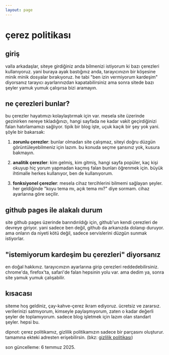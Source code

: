 ```yaml
---
layout: page
---
```


# çerez politikası

giriş
------
valla arkadaşlar, siteye girdiğiniz anda bilmenizi istiyorum ki bazı çerezleri kullanıyoruz. yani buraya ayak bastığınız anda, tarayıcınızın bir köşesine minik minik dosyalar bırakıyoruz. he tabi "ben izin vermiyorum kardeşim" diyorsanız tarayıcı ayarlarınızdan kapatabilirsiniz ama sonra sitede bazı şeyler yamuk yumuk çalışırsa bizi aramayın.

ne çerezleri bunlar?
------
bu çerezler hayatımızı kolaylaştırmak için var. mesela site üzerinde gezinirken nereye tıkladığınızı, hangi sayfada ne kadar vakit geçirdiğinizi falan hatırlamamızı sağlıyor. tipik bir blog işte, uçuk kaçık bir şey yok yani. şöyle bir bakarsak:

1. **zorunlu çerezler**: 
bunlar olmadan site çalışmaz, siteyi doğru düzgün görüntüleyebilmeniz için lazım. bu konuda seçme şansınız yok, kusura bakmayın.

2. **analitik çerezler**:
kim gelmiş, kim gitmiş, hangi sayfa popüler, kaç kişi okuyup hiç yorum yapmadan kaçmış falan bunları öğrenmek için. büyük ihtimalle herkes kullanıyor, ben de kullanıyorum. 

3. **fonksiyonel çerezler**: 
mesela cihaz tercihlerini bilmemi sağlayan şeyler. her geldiğinde "koyu tema mı, açık tema mı?" diye sormam. cihaz ayarlarına göre seçilir.

github pages ile alakalı durum
------
site github pages üzerinde barındırıldığı için, github'un kendi çerezleri de devreye giriyor. yani sadece ben değil, github da arkanızda dolanıp duruyor. ama onların da niyeti kötü değil, sadece servislerini düzgün sunmak istiyorlar.

"istemiyorum kardeşim bu çerezleri" diyorsanız
------
en doğal hakkınız. tarayıcınızın ayarlarına girip çerezleri reddedebilirsiniz. chrome'da, firefox'ta, safari'de falan hepsinin yolu var. ama dedim ya, sonra site yamuk yumuk çalışabilir.

kısacası
------
siteme hoş geldiniz, çay-kahve-çerez ikram ediyoruz. ücretsiz ve zararsız. verilerinizi satmıyorum, kimseyle paylaşmıyorum, zaten o kadar değerli şeyler de toplamıyorum. sadece blog işletmek için lazım olan standart şeyler. hepsi bu.

dipnot: çerez politikamız, gizlilik politikamızın sadece bir parçasını oluşturur. tamamına ekteki adresten erişebilirsin. (bkz: [gizlilik politikası](https://akakadir.github.io/diger/gizlilik-politikasi.html))

son güncelleme: 6 temmuz 2025.
